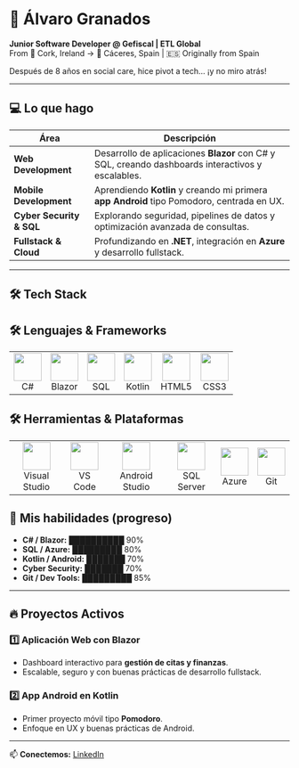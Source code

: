 # 🚀 Álvaro Granados

**Junior Software Developer @ Gefiscal | ETL Global**  
From 📍 Cork, Ireland -> 📍 Cáceres, Spain | 🇪🇸 Originally from Spain  

Después de 8 años en social care, hice pivot a tech… ¡y no miro atrás!  

---

## 💻 Lo que hago

| Área | Descripción |
|------|-------------|
| **Web Development** | Desarrollo de aplicaciones **Blazor** con C# y SQL, creando dashboards interactivos y escalables. |
| **Mobile Development** | Aprendiendo **Kotlin** y creando mi primera **app Android** tipo Pomodoro, centrada en UX. |
| **Cyber Security & SQL** | Explorando seguridad, pipelines de datos y optimización avanzada de consultas. |
| **Fullstack & Cloud** | Profundizando en **.NET**, integración en **Azure** y desarrollo fullstack. |

---

## 🛠️ Tech Stack

## 🛠️ Lenguajes & Frameworks

<table>
  <tr>
    <td align="center">
      <img src="https://cdn.jsdelivr.net/gh/devicons/devicon/icons/csharp/csharp-original.svg" width="50" height="50"/><br/>
      C#
    </td>
    <td align="center">
      <img src="https://cdn.jsdelivr.net/gh/devicons/devicon/icons/blazor/blazor-original.svg" width="50" height="50"/><br/>
      Blazor
    </td>
    <td align="center">
  <img src="https://icons.veryicon.com/png/o/application/designer-icon/sql-5.png" width="50" height="50"/><br/>
  SQL
</td>
    <td align="center">
      <img src="https://cdn.jsdelivr.net/gh/devicons/devicon/icons/kotlin/kotlin-original.svg" width="50" height="50"/><br/>
      Kotlin
    </td>
    <td align="center">
      <img src="https://cdn.jsdelivr.net/gh/devicons/devicon/icons/html5/html5-original.svg" width="50" height="50"/><br/>
      HTML5
    </td>
    <td align="center">
      <img src="https://cdn.jsdelivr.net/gh/devicons/devicon/icons/css3/css3-original.svg" width="50" height="50"/><br/>
      CSS3
    </td>
  </tr>
</table>

## 🛠️ Herramientas & Plataformas

<table>
  <tr>
    <td align="center">
      <img src="https://cdn.jsdelivr.net/gh/devicons/devicon/icons/visualstudio/visualstudio-plain.svg" width="50" height="50"/><br/>
      Visual Studio
    </td>
    <td align="center">
      <img src="https://cdn.jsdelivr.net/gh/devicons/devicon/icons/vscode/vscode-original.svg" width="50" height="50"/><br/>
      VS Code
    </td>
    <td align="center">
      <img src="https://cdn.jsdelivr.net/gh/devicons/devicon/icons/android/android-original.svg" width="50" height="50"/><br/>
      Android Studio
    </td>
    <td align="center">
      <img src="https://cdn.jsdelivr.net/gh/devicons/devicon/icons/microsoftsqlserver/microsoftsqlserver-plain.svg" width="50" height="50"/><br/>
      SQL Server
    </td>
    <td align="center">
      <img src="https://cdn.jsdelivr.net/gh/devicons/devicon/icons/azure/azure-original.svg" width="50" height="50"/><br/>
      Azure
    </td>
    <td align="center">
      <img src="https://cdn.jsdelivr.net/gh/devicons/devicon/icons/git/git-original.svg" width="50" height="50"/><br/>
      Git
    </td>
  </tr>
</table>

## 🌱 Mis habilidades (progreso)

- **C# / Blazor:** ██████████ 90%  
- **SQL / Azure:** █████████ 80%  
- **Kotlin / Android:** ███████ 70%  
- **Cyber Security:** ███████ 70%  
- **Git / Dev Tools:** █████████ 85%  

---

## 🔥 Proyectos Activos

### 1️⃣ Aplicación Web con Blazor
- Dashboard interactivo para **gestión de citas y finanzas**.  
- Escalable, seguro y con buenas prácticas de desarrollo fullstack.

### 2️⃣ App Android en Kotlin
- Primer proyecto móvil tipo **Pomodoro**.  
- Enfoque en UX y buenas prácticas de Android.

---

📫 **Conectemos:** [LinkedIn](https://www.linkedin.com/in/alvarogranadosruiz/)

